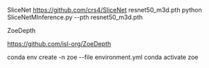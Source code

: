 SliceNet
 https://github.com/crs4/SliceNet
 resnet50_m3d.pth
 python SliceNetMInference.py --pth resnet50_m3d.pth


ZoeDepth

 https://github.com/isl-org/ZoeDepth

 conda env create -n zoe --file environment.yml
conda activate zoe
